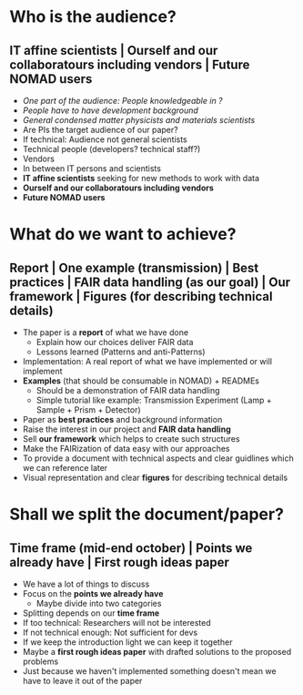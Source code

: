 
# Who is the audience?

## IT affine scientists | Ourself and our collaboratours including vendors | Future NOMAD users

* *One part of the audience: People knowledgeable in ?*
* *People have to have development background*
* *General condensed matter physicists and materials scientists*
* Are PIs the target audience of our paper?
* If technical: Audience not general scientists
* Technical people (developers? technical staff?)
* Vendors
* In between IT persons and scientists
* **IT affine scientists** seeking for new methods to work with data
* **Ourself and our collaboratours including vendors**
* **Future NOMAD users**



# What do we want to achieve?

## Report | One example (transmission) | Best practices | FAIR data handling (as our goal) | Our framework | Figures (for describing technical details)

* The paper is a **report** of what we have done
	* Explain how our choices deliver FAIR data
	* Lessons learned (Patterns and anti-Patterns)
* Implementation: A real report of what we have implemented or will implement
* **Examples** (that should be consumable in NOMAD) + READMEs
	* Should be a demonstration of FAIR data handling
	* Simple tutorial like example: Transmission Experiment (Lamp + Sample + Prism + Detector)
* Paper as **best practices** and background information
* Raise the interest in our project and **FAIR data handling**
* Sell **our framework** which helps to create such structures
* Make the FAIRization of data easy with our approaches
* To provide a document with technical aspects and clear guidlines which we can reference later
* Visual representation and clear **figures** for describing technical details



# Shall we split the document/paper?

## Time frame (mid-end october) | Points we already have | First rough ideas paper

* We have a lot of things to discuss
* Focus on the **points we already have**
	* Maybe divide into two categories
* Splitting depends on our **time frame**
* If too technical: Researchers will not be interested
* If not technical enough: Not sufficient for devs
* If we keep the introduction light we can keep it together
* Maybe a **first rough ideas paper** with drafted solutions to the proposed problems
* Just because we haven't implemented something doesn't mean we have to leave it out of the paper